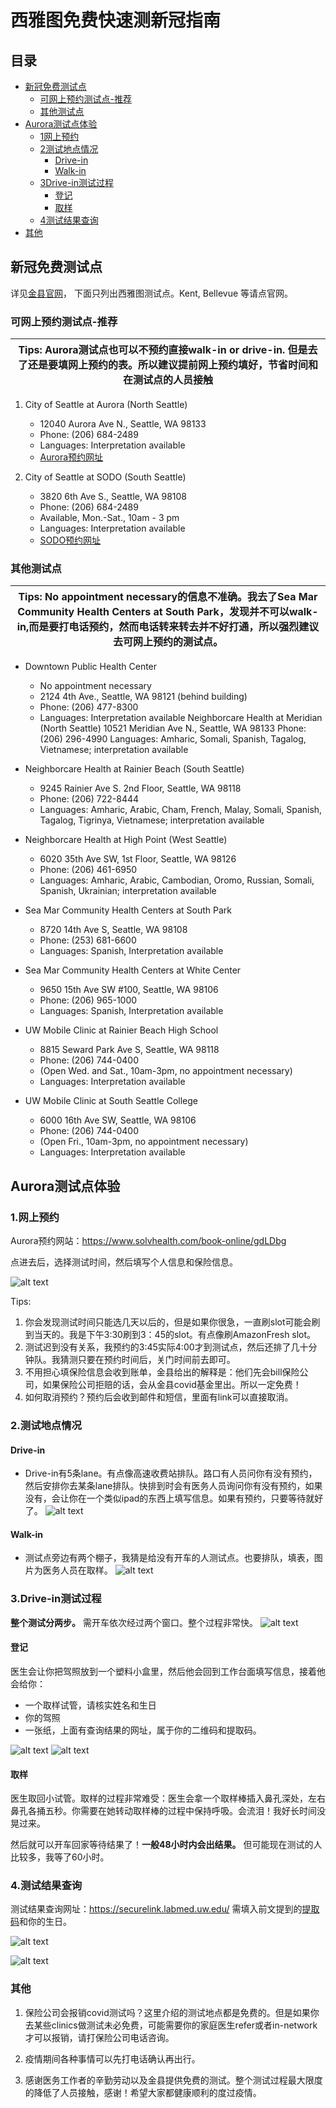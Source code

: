 # 西雅图免费快速测新冠指南

## 目录

- [新冠免费测试点](#新冠免费测试点)
   * [可网上预约测试点-推荐](#可网上预约测试点-推荐)
   * [其他测试点](#其他测试点)
- [Aurora测试点体验](#Aurora测试点体验)
  * [1网上预约](#1网上预约)
  * [2测试地点情况](#2测试地点情况)
    * [Drive-in](#Drive-in)
    * [Walk-in](#Walk-in)
  * [3Drive-in测试过程](#3Drive-in测试过程)
    * [登记](#登记)
    * [取样](#取样)
  * [4测试结果查询](#4测试结果查询)
- [其他](#其他)

## 新冠免费测试点
详见[金县官网](https://kingcounty.gov/depts/health/covid-19/care/testing/locations.aspx)， 下面只列出西雅图测试点。Kent, Bellevue 等请点官网。

### 可网上预约测试点-推荐
| Tips: Aurora测试点也可以不预约直接walk-in or drive-in. 但是去了还是要填网上预约的表。所以建议提前网上预约填好，节省时间和在测试点的人员接触 |
| --- |
1. City of Seattle at Aurora (North Seattle)
    - 12040 Aurora Ave N., Seattle, WA 98133
    - Phone: (206) 684-2489
    - Languages: Interpretation available
    - [Aurora预约网址](https://www.solvhealth.com/book-online/gdLDbg)

2. City of Seattle at SODO (South Seattle)
    - 3820 6th Ave S., Seattle, WA 98108
    - Phone: (206) 684-2489
    - Available, Mon.-Sat., 10am - 3 pm
    - Languages: Interpretation available
    - [SODO预约网址](https://www.solvhealth.com/book-online/0xvwjp)

### 其他测试点
| Tips: No appointment necessary的信息不准确。我去了Sea Mar Community Health Centers at South Park，发现并不可以walk-in,而是要打电话预约，然而电话转来转去并不好打通，所以强烈建议去可网上预约的测试点。 |
| --- |
- Downtown Public Health Center
    - No appointment necessary
    - 2124 4th Ave., Seattle, WA 98121 (behind building)
    - Phone: (206) 477-8300
    - Languages: Interpretation available
Neighborcare Health at Meridian (North Seattle)
10521 Meridian Ave N., Seattle, WA 98133
Phone: (206) 296-4990
Languages: Amharic, Somali, Spanish, Tagalog, Vietnamese; interpretation available

- Neighborcare Health at Rainier Beach (South Seattle)
    - 9245 Rainier Ave S. 2nd Floor, Seattle, WA 98118
    - Phone: (206) 722-8444
    - Languages: Amharic, Arabic, Cham, French, Malay, Somali, Spanish, Tagalog, Tigrinya, Vietnamese; interpretation available

- Neighborcare Health at High Point (West Seattle)
    - 6020 35th Ave SW, 1st Floor, Seattle, WA 98126
    - Phone: (206) 461-6950
    - Languages: Amharic, Arabic, Cambodian, Oromo, Russian, Somali, Spanish, Ukrainian; interpretation available

- Sea Mar Community Health Centers at South Park
    - 8720 14th Ave S, Seattle, WA 98108
    - Phone: (253) 681-6600
    - Languages: Spanish, Interpretation available

- Sea Mar Community Health Centers at White Center
    - 9650 15th Ave SW #100, Seattle, WA 98106
    - Phone: (206) 965-1000
    - Languages: Spanish, Interpretation available

- UW Mobile Clinic at Rainier Beach High School
    - 8815 Seward Park Ave S, Seattle, WA 98118
    - Phone: (206) 744-0400
    - (Open Wed. and Sat., 10am-3pm, no appointment necessary)
    - Languages: Interpretation available

- UW Mobile Clinic at South Seattle College
    - 6000 16th Ave SW, Seattle, WA 98106
    - Phone: (206) 744-0400
    - (Open Fri., 10am-3pm, no appointment necessary)
    - Languages: Interpretation available


## Aurora测试点体验

### 1.网上预约
Aurora预约网站：https://www.solvhealth.com/book-online/gdLDbg

点进去后，选择测试时间，然后填写个人信息和保险信息。

![alt text](./images/appointment.png "appointment")

Tips: 
1. 你会发现测试时间只能选几天以后的，但是如果你很急，一直刷slot可能会刷到当天的。我是下午3:30刷到3：45的slot。有点像刷AmazonFresh slot。
2. 测试迟到没有关系，我预约的3:45实际4:00才到测试点，然后还排了几十分钟队。我猜测只要在预约时间后，关门时间前去即可。
3. 不用担心填保险信息会收到账单，金县给出的解释是：他们先会bill保险公司，如果保险公司拒赔的话，会从金县covid基金里出。所以一定免费！
4. 如何取消预约？预约后会收到邮件和短信，里面有link可以直接取消。


### 2.测试地点情况

#### Drive-in
- Drive-in有5条lane。有点像高速收费站排队。路口有人员问你有没有预约，然后安排你去某条lane排队。快排到时会有医务人员询问你有没有预约，如果没有，会让你在一个类似ipad的东西上填写信息。如果有预约，只要等待就好了。
![alt text](./images/drive-through.png "drive-through")

#### Walk-in
- 测试点旁边有两个棚子，我猜是给没有开车的人测试点。也要排队，填表，图片为医务人员在取样。
![alt text](./images/walk-in.png "walk-in")

### 3.Drive-in测试过程

**整个测试分两步。** 需开车依次经过两个窗口。整个过程非常快。
![alt text](./images/2-steps-overview.png "2-steps-overview")

#### 登记
医生会让你把驾照放到一个塑料小盒里，然后他会回到工作台面填写信息，接着他会给你：
* 一个取样试管，请核实姓名和生日
* 你的驾照  
* 一张纸，上面有查询结果的网址，属于你的二维码和提取码。

![alt text](./images/test-step-1.png "test-step-1")
![alt text](./images/3-things.png "3-things")

#### 取样
 医生取回小试管。取样的过程非常难受：医生会拿一个取样棒插入鼻孔深处，左右鼻孔各捅五秒。你需要在她转动取样棒的过程中保持呼吸。会流泪！我好长时间没晃过来。
 
 然后就可以开车回家等待结果了！**一般48小时内会出结果。** 但可能现在测试的人比较多，我等了60小时。

### 4.测试结果查询

测试结果查询网址：https://securelink.labmed.uw.edu/
需填入前文提到的[提取码](#登记)和你的生日。

![alt text](./images/result.png "result")

![alt text](./images/result-example.png "result-example")

### 其他
1. 保险公司会报销covid测试吗？这里介绍的测试地点都是免费的。但是如果你去某些clinics做测试未必免费，可能需要你的家庭医生refer或者in-network才可以报销，请打保险公司电话咨询。

2. 疫情期间各种事情可以先打电话确认再出行。

3. 感谢医务工作者的辛勤劳动以及金县提供免费的测试。整个测试过程最大限度的降低了人员接触，感谢！希望大家都健康顺利的度过疫情。